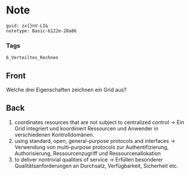 # Note
```
guid: zx{}nV-LI&
notetype: Basic-b122e-20a86
```

### Tags
```
6_Verteiltes_Rechnen
```

## Front
Welche drei Eigenschaften zeichnen ein Grid aus?

## Back
<ol>
  <li>coordinates resources that are not subject to centralized
  control → Ein Grid integriert und koordiniert Ressourcen und
  Anwender in verschiedenen Kontrolldomänen.
  <li>using standard, open, general-purpose protocols and
  interfaces → Verwendung von multi-purpose protocols zur
  Authentifizierung, Authorisierung, Ressourcenzugriff und
  Ressourcenallokation
  <li>to deliver nontrivial qualities of service → Erfüllen
  besonderer Qualitätsanforderungen an Durchsatz, Verfügbarkeit,
  Sicherheit etc.
</ol>
